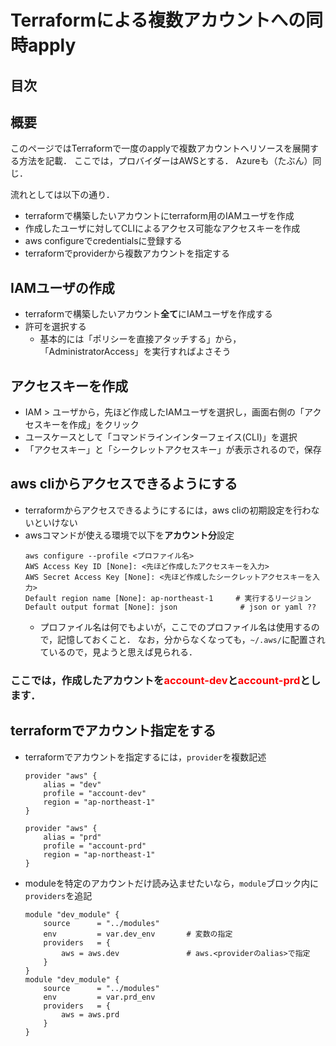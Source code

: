 # Terraformによる複数アカウントへの同時apply

## 目次

## 概要
このページではTerraformで一度のapplyで複数アカウントへリソースを展開する方法を記載．
ここでは，プロバイダーはAWSとする．
Azureも（たぶん）同じ．

流れとしては以下の通り．
- terraformで構築したいアカウントにterraform用のIAMユーザを作成
- 作成したユーザに対してCLIによるアクセス可能なアクセスキーを作成
- aws configureでcredentialsに登録する
- terraformでproviderから複数アカウントを指定する

## IAMユーザの作成
- terraformで構築したいアカウント**全て**にIAMユーザを作成する
- 許可を選択する
    - 基本的には「ポリシーを直接アタッチする」から，「AdministratorAccess」を実行すればよさそう

## アクセスキーを作成
- IAM > ユーザから，先ほど作成したIAMユーザを選択し，画面右側の「アクセスキーを作成」をクリック
- ユースケースとして「コマンドラインインターフェイス(CLI)」を選択
- 「アクセスキー」と「シークレットアクセスキー」が表示されるので，保存

## aws cliからアクセスできるようにする
- terraformからアクセスできるようにするには，aws cliの初期設定を行わないといけない
- awsコマンドが使える環境で以下を**アカウント分**設定
    ```
    aws configure --profile <プロファイル名>
    AWS Access Key ID [None]: <先ほど作成したアクセスキーを入力>
    AWS Secret Access Key [None]: <先ほど作成したシークレットアクセスキーを入力>
    Default region name [None]: ap-northeast-1     # 実行するリージョン
    Default output format [None]: json              # json or yaml ??
    ``` 
    - プロファイル名は何でもよいが，ここでのプロファイル名は使用するので，記憶しておくこと．
    なお，分からなくなっても，`~/.aws/`に配置されているので，見ようと思えば見られる．
<h3>ここでは，作成したアカウントを<span style="color: red">account-dev</span>と<span style="color: red">account-prd</span>とします．</h3>

## terraformでアカウント指定をする
- terraformでアカウントを指定するには，`provider`を複数記述
    ```HCL
    provider "aws" {
        alias = "dev"
        profile = "account-dev"
        region = "ap-northeast-1"
    }

    provider "aws" {
        alias = "prd"
        profile = "account-prd"
        region = "ap-northeast-1"
    }
    ```
- moduleを特定のアカウントだけ読み込ませたいなら，`module`ブロック内に`providers`を追記
    ```HCL
    module "dev_module" {
        source      = "../modules"
        env         = var.dev_env       # 変数の指定
        providers   = {
            aws = aws.dev               # aws.<providerのalias>で指定
        }
    }
    module "dev_module" {
        source      = "../modules"
        env         = var.prd_env
        providers   = {
            aws = aws.prd
        }
    }
    ```